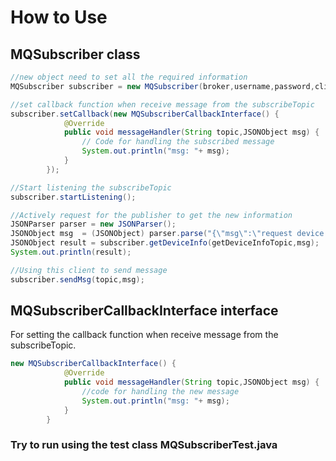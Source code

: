 # How to Use
## MQSubscriber class

```java
//new object need to set all the required information
MQSubscriber subscriber = new MQSubscriber(broker,username,password,clientid,subscribeTopic,qos);

//set callback function when receive message from the subscribeTopic
subscriber.setCallback(new MQSubscriberCallbackInterface() {
            @Override
            public void messageHandler(String topic,JSONObject msg) {
                // Code for handling the subscribed message
                System.out.println("msg: "+ msg);
            }
        });

//Start listening the subscribeTopic
subscriber.startListening();

//Actively request for the publisher to get the new information
JSONParser parser = new JSONParser();
JSONObject msg  = (JSONObject) parser.parse("{\"msg\":\"request device info\"}");
JSONObject result = subscriber.getDeviceInfo(getDeviceInfoTopic,msg);
System.out.println(result);

//Using this client to send message
subscriber.sendMsg(topic,msg);
```

## MQSubscriberCallbackInterface interface

For setting the callback function when receive message from the subscribeTopic.

```java
new MQSubscriberCallbackInterface() {
            @Override
            public void messageHandler(String topic,JSONObject msg) {
              	//code for handling the new message
                System.out.println("msg: "+ msg);
            }
        }
```

### Try to run using the test class MQSubscriberTest.java
